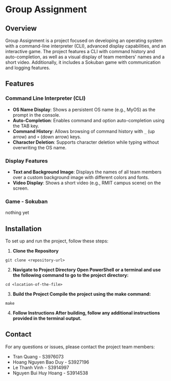 # Group Assignment

## Overview

Group Assignment is a project focused on developing an operating system with a command-line interpreter (CLI), advanced display capabilities, and an interactive game. The project features a CLI with command history and auto-completion, as well as a visual display of team members' names and a short video. Additionally, it includes a Sokuban game with communication and logging features.

## Features

### Command Line Interpreter (CLI)
- **OS Name Display**: Shows a persistent OS name (e.g., MyOS) as the prompt in the console.
- **Auto-Completion**: Enables command and option auto-completion using the TAB key.
- **Command History**: Allows browsing of command history with `_` (up arrow) and `+` (down arrow) keys.
- **Character Deletion**: Supports character deletion while typing without overwriting the OS name.

### Display Features
- **Text and Background Image**: Displays the names of all team members over a custom background image with different colors and fonts.
- **Video Display**: Shows a short video (e.g., RMIT campus scene) on the screen.

### Game - Sokuban
nothing yet

## Installation

To set up and run the project, follow these steps:

1. **Clone the Repository**
 
```git clone <repository-url>```

2. **Navigate to Project Directory Open PowerShell or a terminal and use the following command to go to the project directory:**

```cd <location-of-the-file>```

3. **Build the Project Compile the project using the make command:**

```make```

4. **Follow Instructions After building, follow any additional instructions provided in the terminal output.**

## Contact
For any questions or issues, please contact the project team members:

- Tran Quang - S3976073
- Hoang Nguyen Bao Duy - S3927196
- Le Thanh Vinh - S3914997
- Nguyen Bui Huy Hoang - S3914538






